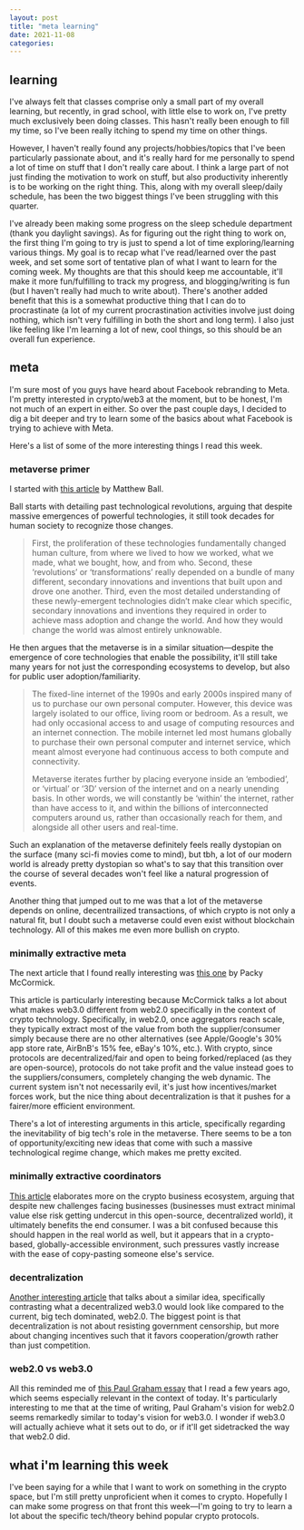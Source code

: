 ```yaml
---
layout: post
title: "meta learning"
date: 2021-11-08
categories:
---
```


## learning

I've always felt that classes comprise only a small part of my overall learning, but recently, in grad school, with little else to work on, I've pretty much exclusively been doing classes. This hasn't really been enough to fill my time, so I've been really itching to spend my time on other things.

However, I haven't really found any projects/hobbies/topics that I've been particularly passionate about, and it's really hard for me personally to spend a lot of time on stuff that I don't really care about. I think a large part of not just finding the motivation to work on stuff, but also productivity inherently is to be working on the right thing. This, along with my overall sleep/daily schedule, has been the two biggest things I've been struggling with this quarter.

I've already been making some progress on the sleep schedule department (thank you daylight savings). As for figuring out the right thing to work on, the first thing I'm going to try is just to spend a lot of time exploring/learning various things. My goal is to recap what I've read/learned over the past week, and set some sort of tentative plan of what I want to learn for the coming week. My thoughts are that this should keep me accountable, it'll make it more fun/fulfilling to track my progress, and blogging/writing is fun (but I haven't really had much to write about). There's another added benefit that this is a somewhat productive thing that I can do to procrastinate (a lot of my current procrastination activities involve just doing nothing, which isn't very fulfilling in both the short and long term). I also just like feeling like I'm learning a lot of new, cool things, so this should be an overall fun experience.

## meta

I'm sure most of you guys have heard about Facebook rebranding to Meta. I'm pretty interested in crypto/web3 at the moment, but to be honest, I'm not much of an expert in either. So over the past couple days, I decided to dig a bit deeper and try to learn some of the basics about what Facebook is trying to achieve with Meta.

Here's a list of some of the more interesting things I read this week.

### metaverse primer

I started with [this article](https://www.matthewball.vc/all/forwardtothemetaverseprimer) by Matthew Ball.

Ball starts with detailing past technological revolutions, arguing that despite massive emergences of powerful technologies, it still took decades for human society to recognize those changes.

> First, the proliferation of these technologies fundamentally changed human culture, from where we lived to how we worked, what we made, what we bought, how, and from who. Second, these ‘revolutions’ or ‘transformations’ really depended on a bundle of many different, secondary innovations and inventions that built upon and drove one another. Third, even the most detailed understanding of these newly-emergent technologies didn’t make clear which specific, secondary innovations and inventions they required in order to achieve mass adoption and change the world. And how they would change the world was almost entirely unknowable.

He then argues that the metaverse is in a similar situation—despite the emergence of core technologies that enable the possibility, it'll still take many years for not just the corresponding ecosystems to develop, but also for public user adoption/familiarity.

> The fixed-line internet of the 1990s and early 2000s inspired many of us to purchase our own personal computer. However, this device was largely isolated to our office, living room or bedroom. As a result, we had only occasional access to and usage of computing resources and an internet connection. The mobile internet led most humans globally to purchase their own personal computer and internet service, which meant almost everyone had continuous access to both compute and connectivity.
>
> Metaverse iterates further by placing everyone inside an ‘embodied’, or ‘virtual’ or ‘3D’ version of the internet and on a nearly unending basis. In other words, we will constantly be ‘within’ the internet, rather than have access to it, and within the billions of interconnected computers around us, rather than occasionally reach for them, and alongside all other users and real-time.

Such an explanation of the metaverse definitely feels really dystopian on the surface (many sci-fi movies come to mind), but tbh, a lot of our modern world is already pretty dystopian so what's to say that this transition over the course of several decades won't feel like a natural progression of events.

Another thing that jumped out to me was that a lot of the metaverse depends on online, decentrailized transactions, of which crypto is not only a natural fit, but I doubt such a metaverse could even exist without blockchain technology.
All of this makes me even more bullish on crypto.

### minimally extractive meta

The next article that I found really interesting was [this one](https://www.notboring.co/p/minimally-extractive-meta) by Packy McCormick.

This article is particularly interesting because McCormick talks a lot about what makes web3.0 different from web2.0 specifically in the context of crypto technology. Specifically, in web2.0, once aggregators reach scale, they typically extract most of the value from both the supplier/consumer simply because there are no other alternatives (see Apple/Google's 30% app store rate, AirBnB's 15% fee, eBay's 10%, etc.). With crypto, since protocols are decentralized/fair and open to being forked/replaced (as they are open-source), protocols do not take profit and the value instead goes to the suppliers/consumers, completely changing the web dynamic. The current system isn't not necessarily evil, it's just how incentives/market forces work, but the nice thing about decentralization is that it pushes for a fairer/more efficient environment.

There's a lot of interesting arguments in this article, specifically regarding the inevitability of big tech's role in the metaverse. There seems to be a ton of opportunity/exciting new ideas that come with such a massive technological regime change, which makes me pretty excited.

### minimally extractive coordinators

[This article](https://www.placeholder.vc/blog/2019/10/6/protocols-as-minimally-extractive-coordinators) elaborates more on the crypto business ecosystem, arguing that despite new challenges facing businesses (businesses must extract minimal value else risk getting undercut in this open-source, decentralized world), it ultimately benefits the end consumer. I was a bit confused because this should happen in the real world as well, but it appears that in a crypto-based, globally-accessible environment, such pressures vastly increase with the ease of copy-pasting someone else's service.

### decentralization

[Another interesting article](https://onezero.medium.com/why-decentralization-matters-5e3f79f7638e) that talks about a similar idea, specifically contrasting what a decentralized web3.0 would look like compared to the current, big tech dominated, web2.0. The biggest point is that decentralization is not about resisting government censorship, but more about changing incentives such that it favors cooperation/growth rather than just competition.

### web2.0 vs web3.0

All this reminded me of [this Paul Graham essay](http://paulgraham.com/web20.html) that I read a few years ago, which seems especially relevant in the context of today.
It's particularly interesting to me that at the time of writing, Paul Graham's vision for web2.0 seems remarkedly similar to today's vision for web3.0. I wonder if web3.0 will actually achieve what it sets out to do, or if it'll get sidetracked the way that web2.0 did.

## what i'm learning this week

I've been saying for a while that I want to work on something in the crypto space, but I'm still pretty unproficient when it comes to crypto. Hopefully I can make some progress on that front this week—I'm going to try to learn a lot about the specific tech/theory behind popular crypto protocols.
